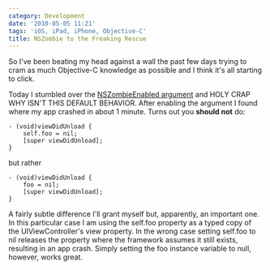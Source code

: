 ```yaml
---
category: Development
date: '2010-05-05 11:21'
tags: 'iOS, iPad, iPhone, Objective-C'
title: NSZombie to the Freaking Rescue
---
```


So I've been beating my head against a wall the past few days trying to
cram as much Objective-C knowledge as possible and I think it's all
starting to click.

Today I stumbled over the [NSZombieEnabled
argument](http://howtomakeiphoneapps.com/2009/02/nszombie-and-xcode-oh-my/)
and HOLY CRAP WHY ISN'T THIS DEFAULT BEHAVIOR. After enabling the
argument I found where my app crashed in about 1 minute. Turns out you
**should not** do:

``` {.sourceCode .objc}
- (void)viewDidUnload {
    self.foo = nil;
    [super viewDidUnload];
}
```

but rather

``` {.sourceCode .objc}
- (void)viewDidUnload {
    foo = nil;
    [super viewDidUnload];
}
```

A fairly subtle difference I'll grant myself but, apparently, an
important one. In this particular case I am using the self.foo property
as a typed copy of the UIViewController's view property. In the wrong
case setting self.foo to nil releases the property where the framework
assumes it still exists, resulting in an app crash. Simply setting the
foo instance variable to null, however, works great.
